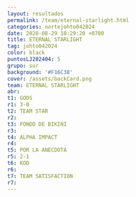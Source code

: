 ```yaml
---
layout: resultados
permalink: /team/eternal-starlight.html
categories: nortejohto042024
date: 2020-08-29 10:29:20 +0700
title: ETERNAL STARLIGHT
tag: johto042024
color: black
puntosLJ202404: 5
grupo: sur
background: '#F16C38'
cover: /assets/backCard.png
team: ETERNAL STARLIGHT
abr: 
t1: GODS
r1: 3-0
t2: TEAM STAR
r2:
t3: FONDO DE BIKINI
r3:
t4: ALPHA IMPACT
r4: 
t5: POR LA ANECDOTA
r5: 2-1
t6: KOD
r6:
t7: TEAM SATISFACTION
r7: 
---
```



